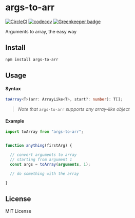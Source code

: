 # args-to-arr

[![CircleCI](https://circleci.com/gh/manferlo81/args-to-arr.svg?style=svg)](https://circleci.com/gh/manferlo81/args-to-arr) [![codecov](https://codecov.io/gh/manferlo81/args-to-arr/branch/master/graph/badge.svg)](https://codecov.io/gh/manferlo81/args-to-arr) [![Greenkeeper badge](https://badges.greenkeeper.io/manferlo81/args-to-arr.svg)](https://greenkeeper.io/)

Arguments to array, the easy way

## Install

```sh
npm install args-to-arr
```

## Usage

#### Syntax

```typescript
toArray<T>(arr: ArrayLike<T>, start?: number): T[];
```

> *Note that* `args-to-arr` *supports any array-like object*

#### Example

```javascript
import toArray from "args-to-arr";


function anything(firstArg) {

  // convert arguments to array
  // starting from argument 1
  const args = toArray(arguments, 1);

  // do something with the array

}
```

## License

MIT License
